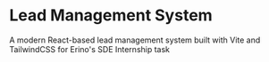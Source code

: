 # Lead Management System

A modern React-based lead management system built with Vite and TailwindCSS for Erino's SDE Internship task

